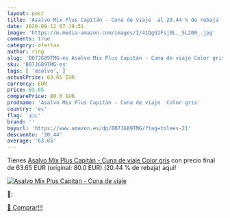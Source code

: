 ```yaml
---
layout: post
title: 'Asalvo Mix Plus Capitán - Cuna de viaje  al 20.44 % de rebaja'
date: 2020-08-12 07:19:51
image: 'https://m.media-amazon.com/images/I/41QgG1Fsj0L._SL200_.jpg'
comments: true
category: ofertas
author: ring
slug: 'B07JG89TMG-es Asalvo Mix Plus Capitán - Cuna de viaje Color gris'
sku: 'B07JG89TMG-es'
tags: [ 'asalvo', ]
actualPrice: 63.65 EUR
currency: EUR
price: 63.65
comparePrice: 80.0 EUR
prodname: 'Asalvo Mix Plus Capitán - Cuna de viaje  Color gris'
country: 'es'
flag: '🇪🇸'
brand: ''
buyurl: 'https://www.amazon.es/dp/B07JG89TMG/?tag=tolees-21'
descuento: '20.44'
average: '63.65'
---
```


Tienes [Asalvo Mix Plus Capitán - Cuna de viaje  Color gris](https://www.amazon.es/dp/B07JG89TMG/?tag=tolees-21) con precio final de  63.65 EUR (original: 80.0 EUR) (20.44 %  de rebaja) aqui!

[![Asalvo Mix Plus Capitán - Cuna de viaje ](https://m.media-amazon.com/images/I/41QgG1Fsj0L._SL200_.jpg)](https://www.amazon.es/dp/B07JG89TMG/?tag=tolees-21)

🔎:


[🛒 Comprar!!!](https://www.amazon.es/dp/B07JG89TMG/?tag=tolees-21)
